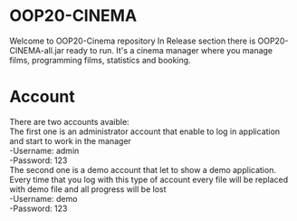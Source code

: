 # OOP20-CINEMA

Welcome to OOP20-Cinema repository
In Release section there is OOP20-CINEMA-all.jar ready to run.
It's a cinema manager where you manage films, programming films, statistics and booking.
<!-- Account -->
# Account
There are two accounts avaible:
<br>The first one is an administrator account that enable to log in application and start to work in the manager
<br>-Username: admin
<br>-Password: 123
<br>The second one is a demo account that let to show a demo application. Every time that you log with this type of account every file will be replaced with demo file and all progress will be lost 
<br>-Username: demo
<br>-Password: 123







